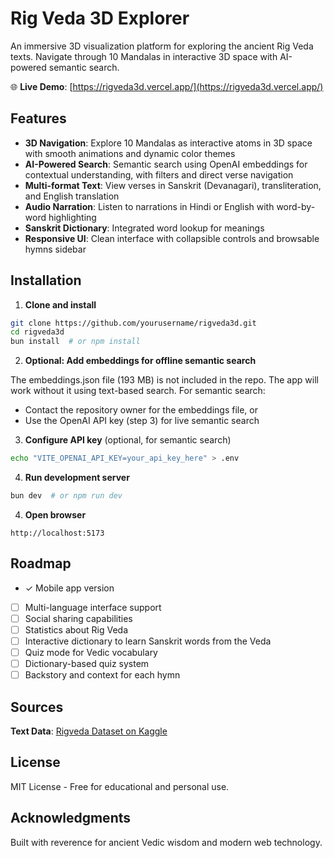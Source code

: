 # Rig Veda 3D Explorer

An immersive 3D visualization platform for exploring the ancient Rig Veda texts. Navigate through 10 Mandalas in interactive 3D space with AI-powered semantic search.

🌐 **Live Demo**: [https://rigveda3d.vercel.app/](https://rigveda3d.vercel.app/)

## Features

- **3D Navigation**: Explore 10 Mandalas as interactive atoms in 3D space with smooth animations and dynamic color themes
- **AI-Powered Search**: Semantic search using OpenAI embeddings for contextual understanding, with filters and direct verse navigation
- **Multi-format Text**: View verses in Sanskrit (Devanagari), transliteration, and English translation
- **Audio Narration**: Listen to narrations in Hindi or English with word-by-word highlighting
- **Sanskrit Dictionary**: Integrated word lookup for meanings
- **Responsive UI**: Clean interface with collapsible controls and browsable hymns sidebar

## Installation

1. **Clone and install**

```bash
git clone https://github.com/yourusername/rigveda3d.git
cd rigveda3d
bun install  # or npm install
```

2. **Optional: Add embeddings for offline semantic search**

The embeddings.json file (193 MB) is not included in the repo. The app will work without it using text-based search. For semantic search:

- Contact the repository owner for the embeddings file, or
- Use the OpenAI API key (step 3) for live semantic search

3. **Configure API key** (optional, for semantic search)

```bash
echo "VITE_OPENAI_API_KEY=your_api_key_here" > .env
```

4. **Run development server**

```bash
bun dev  # or npm run dev
```

4. **Open browser**

```
http://localhost:5173
```

## Roadmap

- ✓ Mobile app version
- [ ] Multi-language interface support
- [ ] Social sharing capabilities
- [ ] Statistics about Rig Veda
- [ ] Interactive dictionary to learn Sanskrit words from the Veda
- [ ] Quiz mode for Vedic vocabulary
- [ ] Dictionary-based quiz system
- [ ] Backstory and context for each hymn

## Sources

**Text Data**: [Rigveda Dataset on Kaggle](https://www.kaggle.com/datasets/varunrajuvangar/rigved-all-sukta-verses-and-meaning-dataset)

## License

MIT License - Free for educational and personal use.

## Acknowledgments

Built with reverence for ancient Vedic wisdom and modern web technology.
